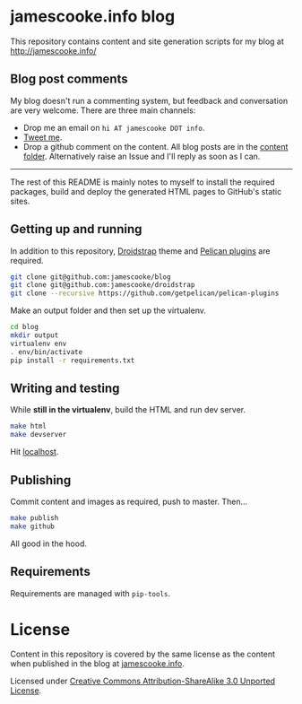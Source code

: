 # jamescooke.info blog

This repository contains content and site generation scripts for my blog at
http://jamescooke.info/

## Blog post comments

My blog doesn't run a commenting system, but feedback and conversation are very
welcome. There are three main channels:

* Drop me an email on `hi AT jamescooke DOT info`.
* [Tweet me](https://twitter.com/intent/user?screen_name=jamesfublo).
* Drop a github comment on the content. All blog posts are in the [content
    folder](content). Alternatively raise an Issue and I'll reply as soon as I
    can.

***

The rest of this README is mainly notes to myself to install the required
packages, build and deploy the generated HTML pages to GitHub's static sites.

## Getting up and running

In addition to this repository,
[Droidstrap](https://github.com/jamescooke/droidstrap) theme and [Pelican
plugins](https://github.com/getpelican/pelican-plugins) are required.

```sh
git clone git@github.com:jamescooke/blog
git clone git@github.com:jamescooke/droidstrap
git clone --recursive https://github.com/getpelican/pelican-plugins
```

Make an output folder and then set up the virtualenv.

```sh
cd blog
mkdir output
virtualenv env
. env/bin/activate
pip install -r requirements.txt
```

## Writing and testing

While **still in the virtualenv**, build the HTML and run dev server.

```sh
make html
make devserver
```

Hit [localhost](http://localhost:8000/).

## Publishing

Commit content and images as required, push to master. Then...

```sh
make publish
make github
```

All good in the hood.

## Requirements

Requirements are managed with ``pip-tools``.

# License

Content in this repository is covered by the same license as the content when
published in the blog at [jamescooke.info](http://jamescooke.info/).

Licensed under [Creative Commons Attribution-ShareAlike 3.0 Unported
License](http://creativecommons.org/licenses/by-sa/3.0/deed.en_GB).
